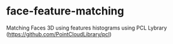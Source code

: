 # face-feature-matching
Matching  Faces 3D using features histograms using PCL Lybrary (https://github.com/PointCloudLibrary/pcl)
